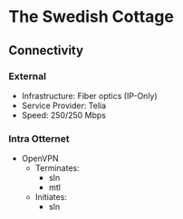 # The Swedish Cottage

## Connectivity

### External

- Infrastructure: Fiber optics (IP-Only)
- Service Provider: Telia
- Speed: 250/250 Mbps

### Intra Otternet

- OpenVPN
    - Terminates:
        - sln
        - mtl
    - Initiates:
        - sln
